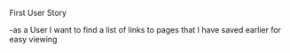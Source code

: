 First User Story

-as a User I want to find a list of links to pages that I have saved earlier for easy viewing
